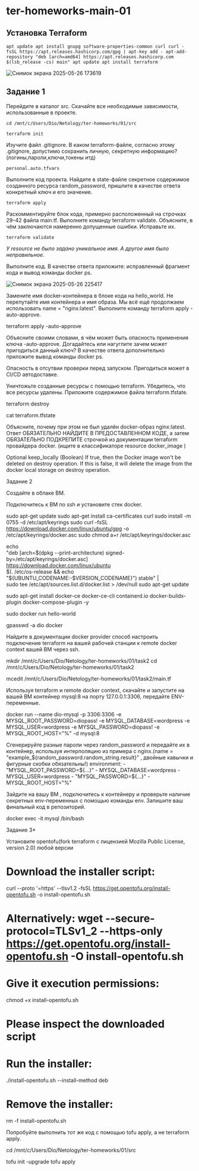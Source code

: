 # ter-homeworks-main-01

## Установка Terraform 

``apt update
apt install gnupg software-properties-common curl
curl -fsSL https://apt.releases.hashicorp.com/gpg | apt-key add -
apt-add-repository "deb [arch=amd64] https://apt.releases.hashicorp.com $(lsb_release -cs) main"
apt update
apt install terraform``

![Снимок экрана 2025-05-26 173619](https://github.com/user-attachments/assets/f59db309-689c-42ef-b441-926abba9ac87)

## Задание 1

Перейдите в каталог src. Скачайте все необходимые зависимости, использованные в проекте.

`cd /mnt/c/Users/Dio/Netology/ter-homeworks/01/src`

`terraform init`

Изучите файл .gitignore. В каком terraform-файле, согласно этому .gitignore, допустимо сохранить личную, секретную информацию?(логины,пароли,ключи,токены итд)

`personal.auto.tfvars`

Выполните код проекта. Найдите в state-файле секретное содержимое созданного ресурса random_password, пришлите в качестве ответа конкретный ключ и его значение.

`terraform apply`

Раскомментируйте блок кода, примерно расположенный на строчках 29–42 файла main.tf. Выполните команду terraform validate. Объясните, в чём заключаются намеренно допущенные ошибки. Исправьте их.

`terraform validate`

_У resource не было задано уникальное имя. А другое имя было неправильное._

Выполните код. В качестве ответа приложите: исправленный фрагмент кода и вывод команды docker ps.

![Снимок экрана 2025-05-26 225417](https://github.com/user-attachments/assets/267679ef-0aea-40a6-8f04-3ca8413c79cb)

Замените имя docker-контейнера в блоке кода на hello_world. Не перепутайте имя контейнера и имя образа. Мы всё ещё продолжаем использовать name = "nginx:latest". Выполните команду terraform apply -auto-approve.

terraform apply -auto-approve

Объясните своими словами, в чём может быть опасность применения ключа -auto-approve. Догадайтесь или нагуглите зачем может пригодиться данный ключ? В качестве ответа дополнительно приложите вывод команды docker ps.

Опасность в отсутвии проверки перед запуском. Пригодиться может в CI/CD автодоставке.

Уничтожьте созданные ресурсы с помощью terraform. Убедитесь, что все ресурсы удалены. Приложите содержимое файла terraform.tfstate.

terraform destroy

cat terraform.tfstate

Объясните, почему при этом не был удалён docker-образ nginx:latest. Ответ ОБЯЗАТЕЛЬНО НАЙДИТЕ В ПРЕДОСТАВЛЕННОМ КОДЕ, а затем ОБЯЗАТЕЛЬНО ПОДКРЕПИТЕ строчкой из документации terraform провайдера docker. (ищите в классификаторе resource docker_image )

Optional
keep_locally (Boolean) If true, then the Docker image won't be deleted on destroy operation. If this is false, it will delete the image from the docker local storage on destroy operation.

Задание 2

Создайте в облаке ВМ.

Подключитесь к ВМ по ssh и установите стек docker.

sudo apt-get update
sudo apt-get install ca-certificates curl
sudo install -m 0755 -d /etc/apt/keyrings
sudo curl -fsSL https://download.docker.com/linux/ubuntu/gpg -o /etc/apt/keyrings/docker.asc
sudo chmod a+r /etc/apt/keyrings/docker.asc

echo \
  "deb [arch=$(dpkg --print-architecture) signed-by=/etc/apt/keyrings/docker.asc] https://download.docker.com/linux/ubuntu \
  $(. /etc/os-release && echo "${UBUNTU_CODENAME:-$VERSION_CODENAME}") stable" | \
  sudo tee /etc/apt/sources.list.d/docker.list > /dev/null
sudo apt-get update

sudo apt-get install docker-ce docker-ce-cli containerd.io docker-buildx-plugin docker-compose-plugin -y

sudo docker run hello-world

gpasswd -a dio docker

Найдите в документации docker provider способ настроить подключение terraform на вашей рабочей станции к remote docker context вашей ВМ через ssh.

mkdir /mnt/c/Users/Dio/Netology/ter-homeworks/01/task2
cd /mnt/c/Users/Dio/Netology/ter-homeworks/01/task2

mcedit /mnt/c/Users/Dio/Netology/ter-homeworks/01/task2/main.tf

Используя terraform и remote docker context, скачайте и запустите на вашей ВМ контейнер mysql:8 на порту 127.0.0.1:3306, передайте ENV-переменные.

docker run --name dio-mysql -p 3306:3306 -e MYSQL_ROOT_PASSWORD=diopass! -e MYSQL_DATABASE=wordpress -e MYSQL_USER=wordpress -e MYSQL_PASSWORD=diopass!  -e MYSQL_ROOT_HOST="%" -d mysql:8

Сгенерируйте разные пароли через random_password и передайте их в контейнер, используя интерполяцию из примера с nginx.(name  = "example_${random_password.random_string.result}" , двойные кавычки и фигурные скобки обязательны!)
    environment:
      - "MYSQL_ROOT_PASSWORD=${...}"
      - MYSQL_DATABASE=wordpress
      - MYSQL_USER=wordpress
      - "MYSQL_PASSWORD=${...}"
      - MYSQL_ROOT_HOST="%"

Зайдите на вашу ВМ , подключитесь к контейнеру и проверьте наличие секретных env-переменных с помощью команды env. Запишите ваш финальный код в репозиторий.

docker exec -it mysql /bin/bash

Задание 3*

Установите opentofu(fork terraform с лицензией Mozilla Public License, version 2.0) любой версии

# Download the installer script:
curl --proto '=https' --tlsv1.2 -fsSL https://get.opentofu.org/install-opentofu.sh -o install-opentofu.sh
# Alternatively: wget --secure-protocol=TLSv1_2 --https-only https://get.opentofu.org/install-opentofu.sh -O install-opentofu.sh

# Give it execution permissions:
chmod +x install-opentofu.sh

# Please inspect the downloaded script

# Run the installer:
./install-opentofu.sh --install-method deb

# Remove the installer:
rm -f install-opentofu.sh

Попробуйте выполнить тот же код с помощью tofu apply, а не terraform apply.

cd /mnt/c/Users/Dio/Netology/ter-homeworks/01/src

tofu init -upgrade
tofu apply
